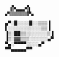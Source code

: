        ▄      ▄    
      ▐▒▀▄▄▄▄▀▒▌   
    ▄▀▒▒▒▒▒▒▒▒▓▀▄  
  ▄▀░█░░░░█░░▒▒▒▐  
  ▌░░░░░░░░░░░▒▒▐  
 ▐▒░██▒▒░░░░░░░▒▐  
 ▐▒░▓▓▒▒▒░░░░░░▄▀  
  ▀▄░▀▀▀▀░░░░▄▀    
    ▀▀▄▄▄▄▄▀▀       
<!---
ggwg/ggwg is a ✨ special ✨ repository because its `README.md` (this file) appears on your GitHub profile.
You can click the Preview link to take a look at your changes.
--->
